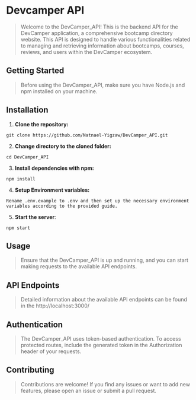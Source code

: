 # Devcamper API

> Welcome to the DevCamper_API! This is the backend API for the DevCamper application, a comprehensive bootcamp directory website. This API is designed to handle various functionalities related to managing and retrieving information about bootcamps, courses, reviews, and users within the DevCamper ecosystem.

## Getting Started

> Before using the DevCamper_API, make sure you have Node.js and npm installed on your machine.

## Installation

1. **Clone the repository:**

```
git clone https://github.com/Natnael-Yigzaw/DevCamper_API.git
```

2. **Change directory to the cloned folder:**

```
cd DevCamper_API
```

3. **Install dependencies with npm:**

```
npm install
```

4. **Setup Environment variables:**

```
Rename .env.example to .env and then set up the necessary environment variables according to the provided guide.
```

5. **Start the server**:

```
npm start
```

## Usage

> Ensure that the DevCamper_API is up and running, and you can start making requests to the available API endpoints.

## API Endpoints

> Detailed information about the available API endpoints can be found in the http://localhost:3000/

## Authentication

> The DevCamper_API uses token-based authentication. To access protected routes, include the generated token in the Authorization header of your requests.

## Contributing

> Contributions are welcome! If you find any issues or want to add new features, please open an issue or submit a pull request.
